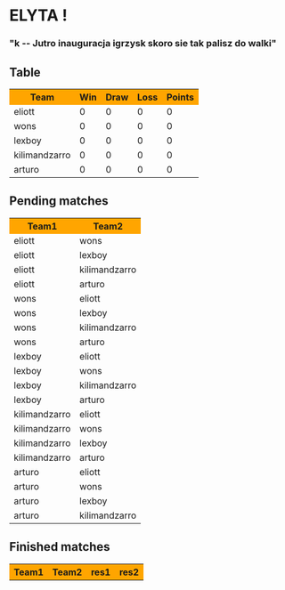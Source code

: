   

# ELYTA !

  

### "k -- Jutro inauguracja igrzysk skoro sie tak palisz do walki"

  
  

## Table

<table>
<tbody>
<tr class="header" style="background-color:orange">
<th>Team</th>
<th>Win</th>
<th>Draw</th>
<th>Loss</th>
<th>Points</th>
</tr>

<tr class="odd">
<td>eliott</td>
<td>0</td>
<td>0</td>
<td>0</td>
<td>0</td>
</tr>
<tr class="even">
<td>wons</td>
<td>0</td>
<td>0</td>
<td>0</td>
<td>0</td>
</tr>
<tr class="odd">
<td>lexboy</td>
<td>0</td>
<td>0</td>
<td>0</td>
<td>0</td>
</tr>
<tr class="even">
<td>kilimandzarro</td>
<td>0</td>
<td>0</td>
<td>0</td>
<td>0</td>
</tr>
<tr class="odd">
<td>arturo</td>
<td>0</td>
<td>0</td>
<td>0</td>
<td>0</td>
</tr>
</tbody>
</table>

  
  

## Pending matches

  

<table>
<tbody>
<tr class="header" style="background-color:orange">
<th>Team1</th>
<th>Team2</th>
</tr>

<tr class="odd">
<td>eliott</td>
<td>wons</td>
</tr>
<tr class="even">
<td>eliott</td>
<td>lexboy</td>
</tr>
<tr class="odd">
<td>eliott</td>
<td>kilimandzarro</td>
</tr>
<tr class="even">
<td>eliott</td>
<td>arturo</td>
</tr>
<tr class="odd">
<td>wons</td>
<td>eliott</td>
</tr>
<tr class="even">
<td>wons</td>
<td>lexboy</td>
</tr>
<tr class="odd">
<td>wons</td>
<td>kilimandzarro</td>
</tr>
<tr class="even">
<td>wons</td>
<td>arturo</td>
</tr>
<tr class="odd">
<td>lexboy</td>
<td>eliott</td>
</tr>
<tr class="even">
<td>lexboy</td>
<td>wons</td>
</tr>
<tr class="odd">
<td>lexboy</td>
<td>kilimandzarro</td>
</tr>
<tr class="even">
<td>lexboy</td>
<td>arturo</td>
</tr>
<tr class="odd">
<td>kilimandzarro</td>
<td>eliott</td>
</tr>
<tr class="even">
<td>kilimandzarro</td>
<td>wons</td>
</tr>
<tr class="odd">
<td>kilimandzarro</td>
<td>lexboy</td>
</tr>
<tr class="even">
<td>kilimandzarro</td>
<td>arturo</td>
</tr>
<tr class="odd">
<td>arturo</td>
<td>eliott</td>
</tr>
<tr class="even">
<td>arturo</td>
<td>wons</td>
</tr>
<tr class="odd">
<td>arturo</td>
<td>lexboy</td>
</tr>
<tr class="even">
<td>arturo</td>
<td>kilimandzarro</td>
</tr>
</tbody>
</table>

  
  

## Finished matches

  

<table>
<tbody>
<tr class="header" style="background-color:orange">
<th>Team1</th>
<th>Team2</th>
<th>res1</th>
<th>res2</th>
</tr>

</tbody>
</table>

  
  
